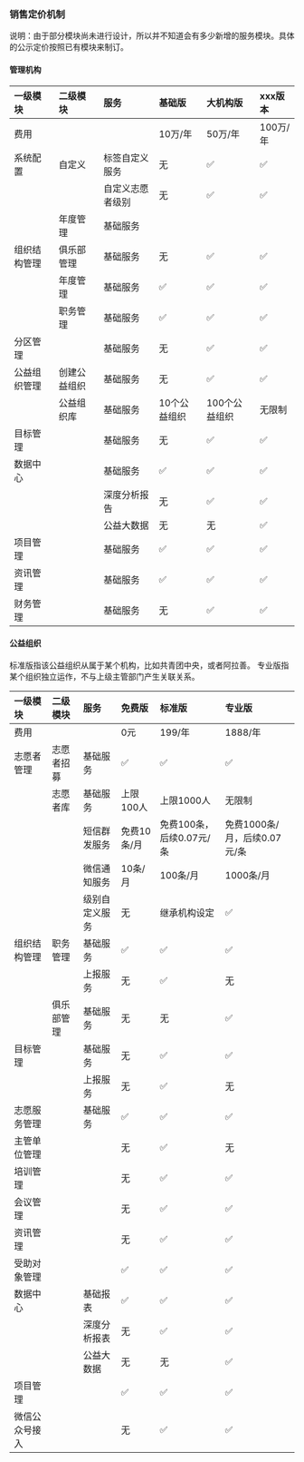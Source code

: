 ### 销售定价机制

说明：由于部分模块尚未进行设计，所以并不知道会有多少新增的服务模块。具体的公示定价按照已有模块来制订。

#### 管理机构

| 一级模块 | 二级模块 | 服务 | 基础版 | 大机构版 | xxx版本 |
| :--- | :--- | :--- | :--- | :--- | :--- |
| 费用 |  |  | 10万/年 | 50万/年 | 100万/年 |
| 系统配置 | 自定义 | 标签自定义服务 | 无 | ✅ | ✅ |
|  |  | 自定义志愿者级别 | 无 | ✅ | ✅ |
|  | 年度管理 | 基础服务 |  |  |  |
| 组织结构管理 | 俱乐部管理 | 基础服务 | 无 | ✅ | ✅ |
|  | 年度管理 | 基础服务 | ✅ | ✅ | ✅ |
|  | 职务管理 | 基础服务 | ✅ | ✅ | ✅ |
| 分区管理 |  | 基础服务 | 无 | ✅ | ✅ |
| 公益组织管理 | 创建公益组织 | 基础服务 | 无 | ✅ | ✅ |
|  | 公益组织库 | 基础服务 | 10个公益组织 | 100个公益组织 | 无限制 |
| 目标管理 |  | 基础服务 | 无 | ✅ | ✅ |
| 数据中心 |  | 基础服务 | ✅ | ✅ | ✅ |
|  |  | 深度分析报告 | 无 | ✅ | ✅ |
|  |  | 公益大数据 | 无 | 无 | ✅ |
| 项目管理 |  | 基础服务 | ✅ | ✅ | ✅ |
| 资讯管理 |  | 基础服务 | ✅ | ✅ | ✅ |
| 财务管理 |  | 基础服务 | 无 | ✅ | ✅ |

#### 公益组织

标准版指该公益组织从属于某个机构，比如共青团中央，或者阿拉善。 专业版指某个组织独立运作，不与上级主管部门产生关联关系。

| 一级模块 | 二级模块 | 服务 | 免费版 | 标准版 | 专业版 |
| :--- | :--- | :--- | :--- | :--- | :--- |
| 费用 |  |  | 0元 | 199/年 | 1888/年 |
| 志愿者管理 | 志愿者招募 | 基础服务 | ✅ | ✅ | ✅ |
|  | 志愿者库 | 基础服务 | 上限100人 | 上限1000人 | 无限制 |
|  |  | 短信群发服务 | 免费10条/月 | 免费100条，后续0.07元/条 | 免费1000条/月，后续0.07元/条 |
|  |  | 微信通知服务 | 10条/月 | 100条/月 | 1000条/月 |
|  |  | 级别自定义服务 | 无 | 继承机构设定 | ✅ |
| 组织结构管理 | 职务管理 | 基础服务 | ✅ | ✅ | ✅ |
|  |  | 上报服务 | 无 | ✅ | 无 |
|  | 俱乐部管理 | 基础服务 | 无 | 无 | ✅ |
| 目标管理 |  | 基础服务 | 无 | ✅ | ✅ |
|  |  | 上报服务 | 无 | ✅ | 无 |
| 志愿服务管理 |  | 基础服务 | ✅ | ✅ | ✅ |
| 主管单位管理 |  |  | 无 | ✅ | 无 |
| 培训管理 |  |  | 无 | ✅ | ✅ |
| 会议管理 |  |  | 无 | ✅ | ✅ |
| 资讯管理 |  |  | 无 | ✅ | ✅ |
| 受助对象管理 |  |  | ✅ | ✅ | ✅ |
| 数据中心 |  | 基础报表 | ✅ | ✅ | ✅ |
|  |  | 深度分析报表 | 无 | ✅ | ✅ |
|  |  | 公益大数据 | 无 | 无 | ✅ |
| 项目管理 |  |  | ✅ | ✅ | ✅ |
| 微信公众号接入 |  |  | 无 | ✅ | ✅ |




